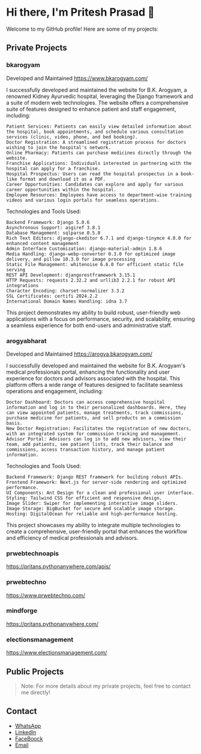 # Hi there, I'm Pritesh Prasad 👋

Welcome to my GitHub profile! Here are some of my projects:

## Private Projects

### bkarogyam
Developed and Maintained https://www.bkarogyam.com/

I successfully developed and maintained the website for B.K. Arogyam, a renowned Kidney Ayurvedic hospital, leveraging the Django framework and a suite of modern web technologies. The website offers a comprehensive suite of features designed to enhance patient and staff engagement, including:

    Patient Services: Patients can easily view detailed information about the hospital, book appointments, and schedule various consultation services (clinic, video, phone, and bed booking).
    Doctor Registration: A streamlined registration process for doctors wishing to join the hospital's network.
    Online Pharmacy: Patients can purchase medicines directly through the website.
    Franchise Applications: Individuals interested in partnering with the hospital can apply for a franchise.
    Hospital Prospectus: Users can read the hospital prospectus in a book-like format and download it as a PDF.
    Career Opportunities: Candidates can explore and apply for various career opportunities within the hospital.
    Employee Resources: Employees have access to department-wise training videos and various login portals for seamless operations.

Technologies and Tools Used:

    Backend Framework: Django 5.0.6
    Asynchronous Support: asgiref 3.8.1
    Database Management: sqlparse 0.5.0
    Rich Text Editors: django-ckeditor 6.7.1 and django-tinymce 4.0.0 for enhanced content management
    Admin Interface Customization: django-material-admin 1.8.6
    Media Handling: django-webp-converter 0.3.0 for optimized image delivery, and pillow 10.3.0 for image processing
    Static File Management: whitenoise 6.6.0 for efficient static file serving
    REST API Development: djangorestframework 3.15.1
    HTTP Requests: requests 2.32.2 and urllib3 2.2.1 for robust API integrations
    Character Encoding: charset-normalizer 3.3.2
    SSL Certificates: certifi 2024.2.2
    International Domain Names Handling: idna 3.7

This project demonstrates my ability to build robust, user-friendly web applications with a focus on performance, security, and scalability, ensuring a seamless experience for both end-users and administrative staff.


### arogyabharat
Developed and Maintained https://arogya.bkarogyam.com/

I successfully developed and maintained the website for B.K. Arogyam's medical professionals portal, enhancing the functionality and user experience for doctors and advisors associated with the hospital. This platform offers a wide range of features designed to facilitate seamless operations and engagement, including:

    Doctor Dashboard: Doctors can access comprehensive hospital information and log in to their personalized dashboards. Here, they can view appointed patients, manage treatments, track commissions, purchase medicine for patients, and sell products on a commission basis.
    New Doctor Registration: Facilitates the registration of new doctors, with an integrated system for commission tracking and management.
    Advisor Portal: Advisors can log in to add new advisors, view their team, add patients, see patient lists, track their balance and commissions, access transaction history, and manage patient information.

Technologies and Tools Used:

    Backend Framework: Django REST framework for building robust APIs.
    Frontend Framework: Next.js for server-side rendering and optimized performance.
    UI Components: Ant Design for a clean and professional user interface.
    Styling: Tailwind CSS for efficient and responsive design.
    Image Slider: Swiper for implementing interactive image sliders.
    Image Storage: BigBucket for secure and scalable image storage.
    Hosting: DigitalOcean for reliable and high-performance hosting.

This project showcases my ability to integrate multiple technologies to create a comprehensive, user-friendly portal that enhances the workflow and efficiency of medical professionals and advisors.

### prwebtechnoapis
https://pritans.pythonanywhere.com/apis/

### prwebtechno 
https://www.prwebtechno.com/

### mindforge  
https://pritans.pythonanywhere.com/


### electionsmanagement
https://www.electionsmanagement.com/


## Public Projects


> Note: For more details about my private projects, feel free to contact me directly!

## Contact

- [WhatsApp](https://wa.me/message/IPNAQPOXX6FJO1?src=qr)
- [LinkedIn](https://www.linkedin.com/in/pritesh-prasad-242390176?utm_source=share&utm_campaign=share_via&utm_content=profile&utm_medium=ios_app)
- [FaceBoock](https://www.facebook.com/share/DqLkTchZWGeffQP6/?mibextid=LQQJ4d)
- [Email](mailto:priteshrao3@gmail.com)
